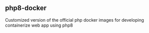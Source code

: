 ## php8-docker
Customized version of the official php docker images for developing containerize web app using php8

